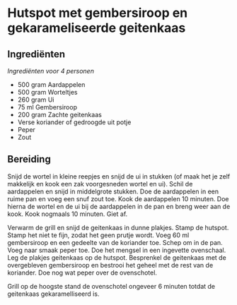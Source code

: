 # Hutspot met gembersiroop en gekarameliseerde geitenkaas
## Ingrediënten
_Ingrediënten voor 4 personen_

- 500 gram Aardappelen
- 500 gram Worteltjes
- 260 gram Ui
- 75 ml Gembersiroop
- 200 gram Zachte geitenkaas
- Verse koriander of gedroogde uit potje
- Peper
- Zout

## Bereiding
Snijd de wortel in kleine reepjes en snijd de ui in stukken (of maak het je zelf makkelijk en kook een zak voorgesneden wortel en ui). Schil de aardappelen en snijd in middelgrote stukken. Doe de aardappelen in een ruime pan en voeg een snuf zout toe. Kook de aardappelen 10 minuten. Doe hierna de wortel en de ui bij de aardappelen in de pan en breng weer aan de kook. Kook nogmaals 10 minuten. Giet af.

Verwarm de grill en snijd de geitenkaas in dunne plakjes. Stamp de hutspot. Stamp het niet te fijn, zodat het geen prutje wordt. Voeg 60 ml gembersiroop en een gedeelte van de koriander toe. Schep om in de pan. Voeg naar smaak peper toe. Doe het mengsel in een ingevette ovenschaal. Leg de plakjes geitenkaas op de hutspot. Besprenkel de geitenkaas met de overgebleven gembersiroop en bestrooi het geheel met de rest van de koriander. Doe nog wat peper over de ovenschotel.

Grill op de hoogste stand de ovenschotel ongeveer 6 minuten totdat de geitenkaas gekaramelliseerd is.
